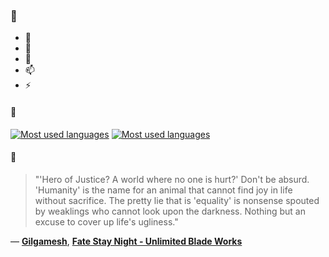 ### 👋

- 🔭
- 🌱
- 💬
- 📫
- ⚡

#### 🧏

[![Most used languages](https://github-readme-stats-aynah.vercel.app/api/top-langs/?username=aynh&theme=solarized-dark&langs_count=6&layout=compact&hide_title=true)](https://github.com/anuraghazra/github-readme-stats#gh-dark-mode-only)
[![Most used languages](https://github-readme-stats-aynah.vercel.app/api/top-langs/?username=aynh&theme=solarized-light&langs_count=6&layout=compact&hide_title=true)](https://github.com/anuraghazra/github-readme-stats#gh-light-mode-only)

#### 💬

> "'Hero of Justice? A world where no one is hurt?' Don't be absurd. 'Humanity' is the name for an animal that cannot find joy in life without sacrifice. The pretty lie that is 'equality' is nonsense spouted by weaklings who cannot look upon the darkness. Nothing but an excuse to cover up life's ugliness."

&mdash; [**Gilgamesh**](https://myanimelist.net/character.php?q=Gilgamesh&cat=character), [**Fate Stay Night - Unlimited Blade Works**](https://myanimelist.net/search/all?q=Fate%20Stay%20Night%20-%20Unlimited%20Blade%20Works&cat=all)
